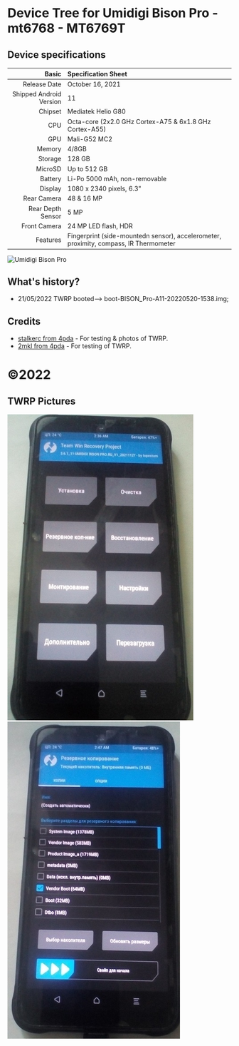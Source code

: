 Device Tree for Umidigi Bison Pro - mt6768 - MT6769T
============================================================

## Device specifications
Basic   | Specification Sheet
-------:|:-------------------------
Release Date | October 16, 2021
Shipped Android Version | 11
Chipset | Mediatek Helio G80
CPU     | Octa-core (2x2.0 GHz Cortex-A75 & 6x1.8 GHz Cortex-A55)
GPU     | Mali-G52 MC2
Memory  | 4/8GB
Storage | 128 GB
MicroSD | Up to 512 GB
Battery | Li-Po 5000 mAh, non-removable
Display | 1080 x 2340 pixels, 6.3"
Rear Camera  | 48 & 16 MP
Rear Depth Sensor  | 5 MP
Front Camera | 24 MP LED flash, HDR
Features| Fingerprint (side-mountedn sensor), accelerometer, proximity, compass, IR Thermometer

![Umidigi Bison Pro](https://cdn-files.kimovil.com/default/0006/34/thumb_533552_default_big.jpeg)

## What's history?

- 21/05/2022 TWRP booted--> boot-BISON_Pro-A11-20220520-1538.img;


## Credits

- [stalkerc from 4pda](https://4pda.to/forum/index.php?showuser=5093778) - For testing & photos of TWRP.<br/>
- [2mkl from 4pda](https://4pda.to/forum/index.php?showuser=254002) - For testing of TWRP.<br/>

# ©2022
TWRP Pictures
-------------
![Initial Menu](https://github.com/lopestom/twrp_device_umidigi_BISON_Pro/blob/android-11.0/.pictures/TWRP3.6.1_11-UMIDIGI%20BISON%20Pro_RU-20220521_103640.jpg?raw=true)
![Backup Partitions](https://github.com/lopestom/twrp_device_umidigi_BISON_Pro/blob/android-11.0/.pictures/TWRP3.6.1_11-UMIDIGI%20BISON%20Pro_RU-20220521_104739.jpg?raw=true)
